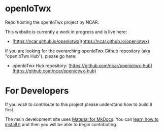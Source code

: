 # openIoTwx

Repo hosting the openIoTwx project by NCAR.

This website is currently a work in progress and is live here:

* [https://ncar.github.io/openiotwx](https://ncar.github.io/openiotwx)


If you are looking for the overarching openIoTwx Github repository (aka "openIoTwx Hub"), please go here:

* openIoTwx Hub repository: [https://github.com/ncar/openiotwx-hub](https://github.com/ncar/openiotwx-hub)

# For Developers 

If you wish to contribute to this project please understand how to build it first.

The main development site uses [Material for MkDocs](https://squidfunk.github.io/mkdocs-material/).  You can [learn how to install it](https://squidfunk.github.io/mkdocs-material/getting-started/) and then you will be able to begin contributing.





